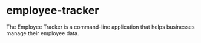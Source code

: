 # employee-tracker
The Employee Tracker is a command-line application that helps businesses manage their employee data.
